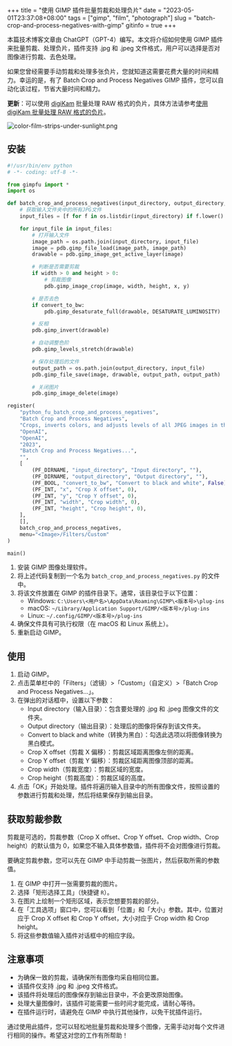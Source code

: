 +++
title = "使用 GIMP 插件批量剪裁和处理负片"
date = "2023-05-01T23:37:08+08:00"
tags = ["gimp", "film", "photograph"]
slug = "batch-crop-and-process-negatives-with-gimp"
gitinfo = true
+++

本篇技术博客文章由 ChatGPT（GPT-4）编写。本文将介绍如何使用 GIMP 插件来批量剪裁、处理负片，插件支持 .jpg 和 .jpeg 文件格式，用户可以选择是否对图像进行剪裁、去色处理。

如果您曾经需要手动剪裁和处理多张负片，您就知道这需要花费大量的时间和精力。幸运的是，有了 Batch Crop and Process Negatives GIMP 插件，您可以自动化该过程，节省大量时间和精力。

**更新**：可以使用 [digiKam](https://www.digikam.org) 批量处理 RAW 格式的负片，具体方法请参考[使用 digiKam 批量处理 RAW 格式的负片](https://t.me/yixiuer/1171)。

![color-film-strips-under-sunlight.png](/images/color-film-strips-under-sunlight.png "(Midjourney) Color film strips under the sunlight, half negative color, half positive color, nostalgic, overexposed. --ar 3:2 --v 5")

## 安装

```python
#!/usr/bin/env python
# -*- coding: utf-8 -*-

from gimpfu import *
import os

def batch_crop_and_process_negatives(input_directory, output_directory, convert_to_bw, x=0, y=0, width=0, height=0):
    # 获取输入文件夹中的所有JPG文件
    input_files = [f for f in os.listdir(input_directory) if f.lower().endswith((".jpg", ".jpeg"))]

    for input_file in input_files:
        # 打开输入文件
        image_path = os.path.join(input_directory, input_file)
        image = pdb.gimp_file_load(image_path, image_path)
        drawable = pdb.gimp_image_get_active_layer(image)

        # 判断是否需要剪裁
        if width > 0 and height > 0:
            # 剪裁图像
            pdb.gimp_image_crop(image, width, height, x, y)

        # 是否去色
        if convert_to_bw:
            pdb.gimp_desaturate_full(drawable, DESATURATE_LUMINOSITY)

        # 反相
        pdb.gimp_invert(drawable)

        # 自动调整色阶
        pdb.gimp_levels_stretch(drawable)

        # 保存处理后的文件
        output_path = os.path.join(output_directory, input_file)
        pdb.gimp_file_save(image, drawable, output_path, output_path)

        # 关闭图片
        pdb.gimp_image_delete(image)

register(
    "python_fu_batch_crop_and_process_negatives",
    "Batch Crop and Process Negatives",
    "Crops, inverts colors, and adjusts levels of all JPEG images in the input directory, then saves them in the output directory.",
    "OpenAI",
    "OpenAI",
    "2023",
    "Batch Crop and Process Negatives...",
    "",
    [
        (PF_DIRNAME, "input_directory", "Input directory", ""),
        (PF_DIRNAME, "output_directory", "Output directory", ""),
        (PF_BOOL, "convert_to_bw", "Convert to black and white", False),
        (PF_INT, "x", "Crop X offset", 0),
        (PF_INT, "y", "Crop Y offset", 0),
        (PF_INT, "width", "Crop width", 0),
        (PF_INT, "height", "Crop height", 0),
    ],
    [],
    batch_crop_and_process_negatives,
    menu="<Image>/Filters/Custom"
)

main()
```

1. 安装 GIMP 图像处理软件。
2. 将上述代码复制到一个名为 `batch_crop_and_process_negatives.py` 的文件中。
3. 将该文件放置在 GIMP 的插件目录下。通常，该目录位于以下位置：
   - Windows: `C:\Users\<用户名>\AppData\Roaming\GIMP\<版本号>\plug-ins`
   - macOS: `~/Library/Application Support/GIMP/<版本号>/plug-ins`
   - Linux: `~/.config/GIMP/<版本号>/plug-ins`
4. 确保文件具有可执行权限（在 macOS 和 Linux 系统上）。
5. 重新启动 GIMP。

## 使用

1. 启动 GIMP。
2. 点击菜单栏中的「Filters」（滤镜）>「Custom」（自定义）>「Batch Crop and Process Negatives...」。
3. 在弹出的对话框中，设置以下参数：
   - Input directory（输入目录）：包含要处理的 .jpg 和 .jpeg 图像文件的文件夹。
   - Output directory（输出目录）：处理后的图像将保存到该文件夹。
   - Convert to black and white（转换为黑白）：勾选此选项以将图像转换为黑白模式。
   - Crop X offset（剪裁 X 偏移）：剪裁区域距离图像左侧的距离。
   - Crop Y offset（剪裁 Y 偏移）：剪裁区域距离图像顶部的距离。
   - Crop width（剪裁宽度）：剪裁区域的宽度。
   - Crop height（剪裁高度）：剪裁区域的高度。
4. 点击「OK」开始处理。插件将遍历输入目录中的所有图像文件，按照设置的参数进行剪裁和处理，然后将结果保存到输出目录。

## 获取剪裁参数

剪裁是可选的，剪裁参数（Crop X offset、Crop Y offset、Crop width、Crop height）的默认值为 0，如果您不输入具体参数值，插件将不会对图像进行剪裁。

要确定剪裁参数，您可以先在 GIMP 中手动剪裁一张图片，然后获取所需的参数值。

1. 在 GIMP 中打开一张需要剪裁的图片。
2. 选择「矩形选择工具」（快捷键 `R`）。
3. 在图片上绘制一个矩形区域，表示您想要剪裁的部分。
4. 在「工具选项」窗口中，您可以看到「位置」和「大小」参数。其中，位置对应于 Crop X offset 和 Crop Y offset，大小对应于 Crop width 和 Crop height。
5. 将这些参数值输入插件对话框中的相应字段。

## 注意事项

- 为确保一致的剪裁，请确保所有图像均采自相同位置。
- 该插件仅支持 .jpg 和 .jpeg 文件格式。
- 该插件将处理后的图像保存到输出目录中，不会更改原始图像。
- 处理大量图像时，该插件可能需要一些时间才能完成，请耐心等待。
- 在插件运行时，请避免在 GIMP 中执行其他操作，以免干扰插件运行。

通过使用此插件，您可以轻松地批量剪裁和处理多个图像，无需手动对每个文件进行相同的操作。希望这对您的工作有所帮助！